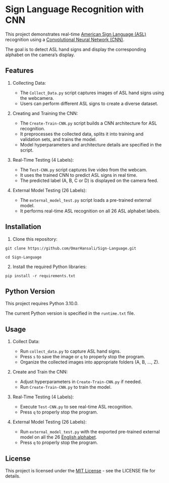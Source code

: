 # Sign Language Recognition with CNN
This project demonstrates real-time [American Sign Language (ASL)](https://en.wikipedia.org/wiki/American_Sign_Language) recognition using a [Convolutional Neural Network (CNN)](https://en.wikipedia.org/wiki/Convolutional_neural_network).

The goal is to detect ASL hand signs and display the corresponding alphabet on the camera’s display.

## Features
1. Collecting Data:
    - The `Collect_Data.py` script captures images of ASL hand signs using the webcamera.
    - Users can perform different ASL signs to create a diverse dataset.
  
2. Creating and Training the CNN:
    - The `Create-Train-CNN.py` script builds a CNN architecture for ASL recognition.
    - It preprocesses the collected data, splits it into training and validation sets, and trains the model.
    - Model hyperparameters and architecture details are specified in the script.
  
3. Real-Time Testing (4 Labels):
    - The `Test-CNN.py` script captures live video from the webcam.
    - It uses the trained CNN to predict ASL signs in real time.
    - The predicted label (A, B, C or D) is displayed on the camera feed.
  
4. External Model Testing (26 Labels):
    - The `external_model_test.py` script loads a pre-trained external model.
    - It performs real-time ASL recognition on all 26 ASL alphabet labels.

## Installation
1. Clone this repository:
  ```
  git clone https://github.com/OmarHansali/Sign-Language.git
  ```
  ```
  cd Sign-Language
  ```


2. Install the required Python libraries:
  ```
  pip install -r requirements.txt
  ```

## Python Version

This project requires Python 3.10.0.

The current Python version is specified in the `runtime.txt` file.


## Usage
1. Collect Data:
    - Run `collect_data.py` to capture ASL hand signs.
    - Press `s` to save the image or `q` to properly stop the program.
    - Organize the collected images into appropriate folders (A, B, …, Z).

  
2. Create and Train the CNN:
    - Adjust hyperparameters in `Create-Train-CNN.py` if needed.
    - Run `Create-Train-CNN.py` to train the model.
  
3. Real-Time Testing (4 Labels):
    - Execute `Test-CNN.py` to see real-time ASL recognition.
    - Press `q` to properly stop the program.
  
4. External Model Testing (26 Labels):
    - Run `external_model_test.py` with the exported pre-trained external model on all the 26 [English alphabet](https://en.wikipedia.org/wiki/English_alphabet).
    - Press `q` to properly stop the program.

## License
This project is licensed under the [MIT License](https://choosealicense.com/licenses/mit/) - see the LICENSE file for details.
